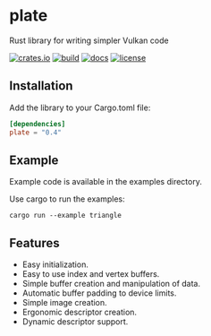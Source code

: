 # plate

Rust library for writing simpler Vulkan code

[![crates.io][crates-badge]][crates-url]
[![build][build-badge]][build-url]
[![docs][docs-badge]][docs-url]
[![license][license-badge]][license-url]

[crates-badge]: https://img.shields.io/crates/v/plate
[crates-url]: https://crates.io/crates/plate
[build-badge]: https://img.shields.io/gitlab/pipeline-status/pcasotti/plate
[build-url]: https://gitlab.com/pcasotti/plate/-/pipelines
[docs-badge]: https://img.shields.io/docsrs/plate
[docs-url]: https://docs.rs/plate/0.4.1/plate/
[license-badge]: https://img.shields.io/crates/l/plate
[license-url]: https://github.com/pcasotti/plate/blob/main/LICENSE

## Installation

Add the library to your Cargo.toml file:
```toml
[dependencies]
plate = "0.4"
```

## Example

Example code is available in the examples directory.

Use cargo to run the examples:
```shell
cargo run --example triangle
```

## Features

- Easy initialization.
- Easy to use index and vertex buffers.
- Simple buffer creation and manipulation of data.
- Automatic buffer padding to device limits.
- Simple image creation.
- Ergonomic descriptor creation.
- Dynamic descriptor support.
